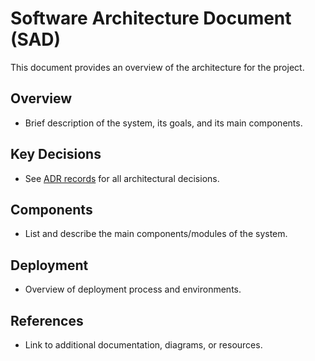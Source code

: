 # Software Architecture Document (SAD)

This document provides an overview of the architecture for the project.

## Overview

- Brief description of the system, its goals, and its main components.

## Key Decisions

- See [ADR records](./adr/) for all architectural decisions.

## Components

- List and describe the main components/modules of the system.

## Deployment

- Overview of deployment process and environments.

## References

- Link to additional documentation, diagrams, or resources.
